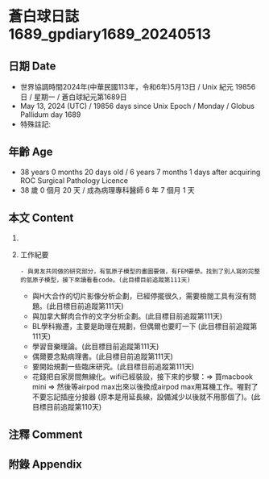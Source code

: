 [_metadata_:encoding]: - "utf-8"
[_metadata_:language]: - "zh-Hant-TW"
[_metadata_:fileformat]: - "markdown"
[_metadata_:MIME_type]: - "text/plain"
[_metadata_:markdown_version]: - "commonmark version 0.30"
[_metadata_:markdown_spec]: - "https://spec.commonmark.org/0.30/"

# 蒼白球日誌1689_gpdiary1689_20240513 #

## 日期 Date ##

* 世界協調時間2024年(中華民國113年，令和6年)5月13日 / Unix 紀元 19856 日 / 星期一 / 蒼白球紀元第1689日
* May 13, 2024 (UTC) / 19856 days since Unix Epoch / Monday / Globus Pallidum day 1689
* 特殊註記:

## 年齡 Age ##

* 38 years 0 months 20 days old / 6 years 7 months 1 days after acquiring ROC Surgical Pathology Licence
* 38 歲 0 個月 20 天 / 成為病理專科醫師 6 年 7 個月 1 天

## 本文 Content ##

1. 

    
2. 工作紀要

       - 與男友共同做的研究部分，有氫原子模型的畫圖要做，有FEM要學。找到了別人寫的完整的氫原子模型，接下來讀看看code。(此目標目前追蹤第111天)
   - 與H大合作的切片影像分析企劃，已經停擺很久，需要檢閱工具有沒有問題。(此目標目前追蹤第111天)
   - 與加拿大鮮肉合作的文字分析企劃。(此目標目前追蹤第111天)
   - BL學科搬遷，主要是助理在規劃，但偶爾也要盯一下 (此目標目前追蹤第111天)
   - 學習音樂理論。(此目標目前追蹤第111天)
   - 偶爾要念點病理書。(此目標目前追蹤第111天)
   - 要開始規劃一些臨床研究。(此目標目前追蹤第111天)
   - 花錢把自家房間無線化。wifi已經裝設，接下來的步驟：=> 買macbook mini => 然後等airpod max出來以後換成airpod max用耳機工作。喔對了不要忘記插座分接器 (原本是用延長線，設備減少以後就不用那個了)。(此目標目前追蹤第110天)


## 注釋 Comment ##


## 附錄 Appendix ##

